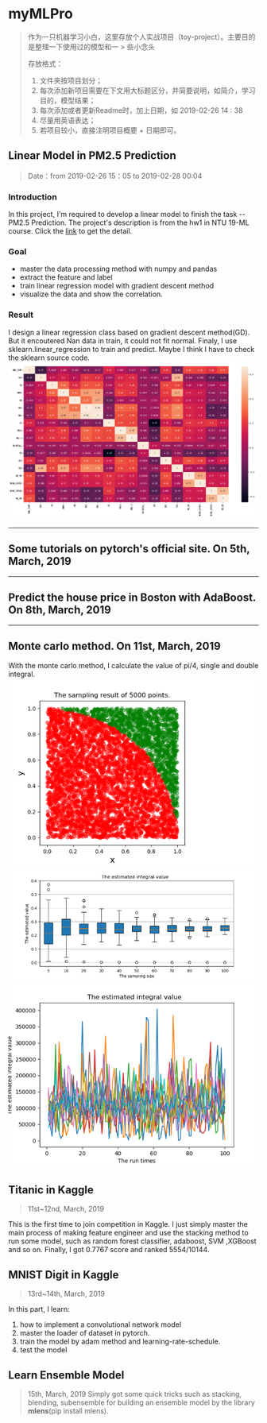 # myMLPro

> 作为一只机器学习小白，这里存放个人实战项目（toy-project）。主要目的是整理一下使用过的模型和一  > 些小念头
>
> 存放格式：
>
> 1. 文件夹按项目划分；
> 2. 每次添加新项目需要在下文用大标题区分，并简要说明，如简介，学习目的，模型结果；
> 3. 每次添加或者更新Readme时，加上日期，如 2019-02-26 14 : 38
> 4. 尽量用英语表达；
> 5. 若项目较小，直接注明项目概要 + 日期即可。



## Linear Model in PM2.5 Prediction

> Date：from 2019-02-26 15：05 to 2019-02-28 00:04

### Introduction

In this project, I'm required to develop a linear model to finish the task -- PM2.5 Prediction. The project's description is from the hw1 in NTU 19-ML course. Click the [link](https://ntumlta2019.github.io/ml-web-hw1/) to get the detail.

### Goal

- master the data processing method with numpy and pandas
- extract the feature and label
- train linear regression model with gradient descent method
- visualize the data and show the correlation.

### Result

I design a linear regression class based on gradient descent method(GD). But it encoutered Nan data in train, it could not fit normal. 
Finaly, I use sklearn.linear_regression to train and predict. Maybe I think I have to check the sklearn source code. 
![](https://raw.githubusercontent.com/JoshuaQYH/blogImage/master/20190228002703.png)



------

## Some tutorials on pytorch's official site. On 5th, March, 2019

------

## Predict the house price in Boston with AdaBoost.  On 8th, March, 2019

------

## Monte carlo method. On 11st, March, 2019

With the monte carlo method, I calculate the value of pi/4, single and double integral. 
![](https://raw.githubusercontent.com/JoshuaQYH/blogImage/master/img/20190312001417.png)
![](https://raw.githubusercontent.com/JoshuaQYH/blogImage/master/img/20190312001458.png)
![](https://raw.githubusercontent.com/JoshuaQYH/blogImage/master/img/20190312001518.png)



## Titanic in Kaggle 

>  11st~12nd, March, 2019

This is the first time to join competition in Kaggle. I just simply master the main process of making feature engineer and use the stacking method to run some model, such as random forest classifier, adaboost, SVM ,XGBoost and so on. Finally, I got 0.7767 score and ranked 5554/10144.

## MNIST Digit in Kaggle
> 13rd~14th, March, 2019

In this part, I learn: 
1. how to implement a convolutional network model
2. master the loader of dataset in pytorch. 
3. train the model by adam method and learning-rate-schedule. 
4. test the model 

## Learn Ensemble Model
> 15th, March, 2019 
Simply got some quick tricks such as stacking, blending, subensemble for building an ensemble model by the library **mlens**(pip install mlens).

